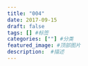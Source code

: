 ```yaml
---
title: "004"
date: 2017-09-15
draft: false
tags: [] #标签
categories: [""] #分类
featured_image: #顶部图片
description:  #描述
---
```


